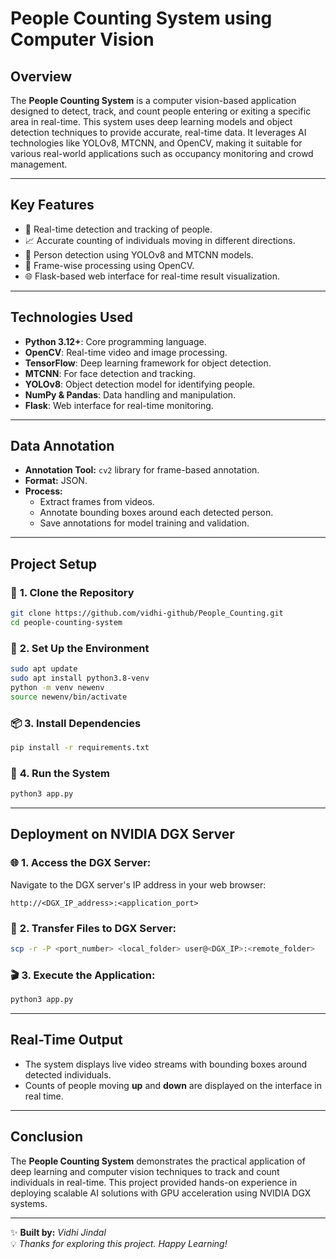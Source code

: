 # **People Counting System using Computer Vision**  

## **Overview**  
The **People Counting System** is a computer vision-based application designed to detect, track, and count people entering or exiting a specific area in real-time. This system uses deep learning models and object detection techniques to provide accurate, real-time data. It leverages AI technologies like YOLOv8, MTCNN, and OpenCV, making it suitable for various real-world applications such as occupancy monitoring and crowd management.  

---

## **Key Features**  
- 🚶 Real-time detection and tracking of people.  
- 📈 Accurate counting of individuals moving in different directions.  
- 🏃 Person detection using YOLOv8 and MTCNN models.  
- 🎥 Frame-wise processing using OpenCV.  
- 🌐 Flask-based web interface for real-time result visualization.  

---

## **Technologies Used**  
- **Python 3.12+**: Core programming language.  
- **OpenCV**: Real-time video and image processing.  
- **TensorFlow**: Deep learning framework for object detection.  
- **MTCNN**: For face detection and tracking.  
- **YOLOv8**: Object detection model for identifying people.  
- **NumPy & Pandas**: Data handling and manipulation.  
- **Flask**: Web interface for real-time monitoring.  

---

## **Data Annotation**  
- **Annotation Tool:** `cv2` library for frame-based annotation.  
- **Format:** JSON.  
- **Process:**  
  - Extract frames from videos.  
  - Annotate bounding boxes around each detected person.  
  - Save annotations for model training and validation.  

---

## **Project Setup**  

### 🔄 **1. Clone the Repository**  
```bash
git clone https://github.com/vidhi-github/People_Counting.git
cd people-counting-system
```  

### 💾 **2. Set Up the Environment**  
```bash
sudo apt update
sudo apt install python3.8-venv
python -m venv newenv
source newenv/bin/activate
```  

### 📦 **3. Install Dependencies**  
```bash
pip install -r requirements.txt
```  

### 🚀 **4. Run the System**  
```bash
python3 app.py
```  

---

## **Deployment on NVIDIA DGX Server**  

### 🌐 **1. Access the DGX Server:**  
Navigate to the DGX server's IP address in your web browser:  
```plaintext
http://<DGX_IP_address>:<application_port>
```  

### 📂 **2. Transfer Files to DGX Server:**  
```bash
scp -r -P <port_number> <local_folder> user@<DGX_IP>:<remote_folder>
```  

### 🎬 **3. Execute the Application:**  
```bash
python3 app.py
```  

---

## **Real-Time Output**  
- The system displays live video streams with bounding boxes around detected individuals.  
- Counts of people moving **up** and **down** are displayed on the interface in real time.  

---

## **Conclusion**  
The **People Counting System** demonstrates the practical application of deep learning and computer vision techniques to track and count individuals in real-time. This project provided hands-on experience in deploying scalable AI solutions with GPU acceleration using NVIDIA DGX systems.  

---

✨ **Built by:** *Vidhi Jindal*  
💡 *Thanks for exploring this project. Happy Learning!*  
